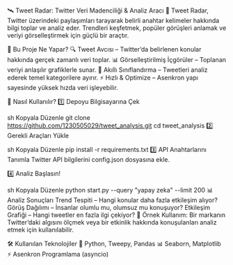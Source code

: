 🛰️ Tweet Radar: Twitter Veri Madenciliği & Analiz Aracı
📡 Tweet Radar, Twitter üzerindeki paylaşımları tarayarak belirli anahtar kelimeler hakkında bilgi toplar ve analiz eder. Trendleri keşfetmek, popüler görüşleri anlamak ve veriyi görselleştirmek için güçlü bir araçtır.

🎯 Bu Proje Ne Yapar?
🔍 Tweet Avcısı – Twitter’da belirlenen konular hakkında gerçek zamanlı veri toplar.
📊 Görselleştirilmiş İçgörüler – Toplanan veriyi anlaşılır grafiklerle sunar.
🧠 Akıllı Sınıflandırma – Tweetleri analiz ederek temel kategorilere ayırır.
⚡ Hızlı & Optimize – Asenkron yapı sayesinde yüksek hızda veri işleyebilir.

🚀 Nasıl Kullanılır?
1️⃣ Depoyu Bilgisayarına Çek

sh
Kopyala
Düzenle
git clone https://github.com/1230505029/tweet_analysis.git
cd tweet_analysis
2️⃣ Gerekli Araçları Yükle

sh
Kopyala
Düzenle
pip install -r requirements.txt
3️⃣ API Anahtarlarını Tanımla
Twitter API bilgilerini config.json dosyasına ekle.

4️⃣ Analiz Başlasın!

sh
Kopyala
Düzenle
python start.py --query "yapay zeka" --limit 200
📊 Analiz Sonuçları
Trend Tespiti – Hangi konular daha fazla etkileşim alıyor?
Görüş Dağılımı – İnsanlar olumlu mu, olumsuz mu konuşuyor?
Etkileşim Grafiği – Hangi tweetler en fazla ilgi çekiyor?
📌 Örnek Kullanım:
Bir markanın Twitter’daki algısını ölçmek veya bir etkinlik hakkında konuşulanları analiz etmek için kullanılabilir.

🛠 Kullanılan Teknolojiler
🔧 Python, Tweepy, Pandas
📊 Seaborn, Matplotlib
⚡ Asenkron Programlama (asyncio)

